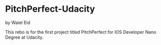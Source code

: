 # PitchPerfect-Udacity
by Waiel Eid 

This rebo is for the first project titled PitchPerfect for IOS Developer Nano Degree at Udacity.
